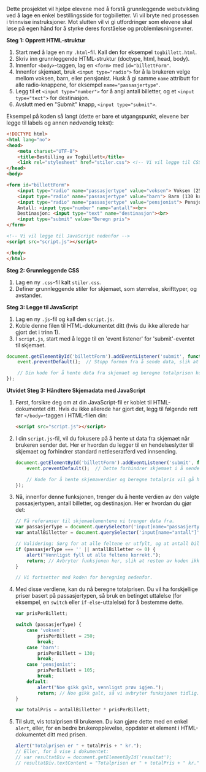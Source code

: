 Dette prosjektet vil hjelpe elevene med å forstå grunnleggende webutvikling ved å lage en enkel bestillingsside for togbilletter. Vi vil bryte ned prosessen i trinnvise instruksjoner. Mot slutten vil vi gi utfordringer som elevene skal løse på egen hånd for å styrke deres forståelse og problemløsningsevner.

**Steg 1: Opprett HTML-struktur**

1. Start med å lage en ny `.html`-fil. Kall den for eksempel `togbillett.html`.
2. Skriv inn grunnleggende HTML-struktur (doctype, html, head, body).
3. Innenfor `<body>`-taggen, lag en `<form>` med `id="billettForm"`.
4. Innenfor skjemaet, bruk `<input type="radio">` for å la brukeren velge mellom voksen, barn, eller pensjonist. Husk å gi samme `name` attributt for alle radio-knappene, for eksempel `name="passasjertype"`.
5. Legg til et `<input type="number">` for å angi antall billetter, og et `<input type="text">` for destinasjon.
6. Avslutt med en "Submit" knapp, `<input type="submit">`.

Eksempel på koden så langt (dette er bare et utgangspunkt, elevene bør legge til labels og annen nødvendig tekst):

```html
<!DOCTYPE html>
<html lang="no">
<head>
    <meta charset="UTF-8">
    <title>Bestilling av Togbillett</title>
    <link rel="stylesheet" href="stiler.css"> <!-- Vi vil legge til CSS senere -->
</head>
<body>

<form id="billettForm">
    <input type="radio" name="passasjertype" value="voksen"> Voksen (250 kr)<br>
    <input type="radio" name="passasjertype" value="barn"> Barn (130 kr)<br>
    <input type="radio" name="passasjertype" value="pensjonist"> Pensjonist (105 kr)<br>
    Antall: <input type="number" name="antall"><br>
    Destinasjon: <input type="text" name="destinasjon"><br>
    <input type="submit" value="Beregn pris">
</form>

<!-- Vi vil legge til JavaScript nedenfor -->
<script src="script.js"></script>

</body>
</html>
```

**Steg 2: Grunnleggende CSS**

1. Lag en ny `.css`-fil kalt `stiler.css`.
2. Definer grunnleggende stiler for skjemaet, som størrelse, skrifttyper, og avstander.

**Steg 3: Legge til JavaScript**

1. Lag en ny `.js`-fil og kall den `script.js`.
2. Koble denne filen til HTML-dokumentet ditt (hvis du ikke allerede har gjort det i trinn 1).
3. I `script.js`, start med å legge til en 'event listener' for 'submit'-eventet til skjemaet.

```javascript
document.getElementById('billettForm').addEventListener('submit', function(event) {
    event.preventDefault();  // Stopp formen fra å sende data, slik at vi kan beregne og vise totalprisen.

    // Din kode for å hente data fra skjemaet og beregne totalprisen kommer her.
});
```

**Utvidet Steg 3: Håndtere Skjemadata med JavaScript**

1. Først, forsikre deg om at din JavaScript-fil er koblet til HTML-dokumentet ditt. Hvis du ikke allerede har gjort det, legg til følgende rett før `</body>`-taggen i HTML-filen din:
   ```html
   <script src="script.js"></script>
   ```
   
2. I din `script.js`-fil, vil du fokusere på å hente ut data fra skjemaet når brukeren sender det. Her er hvordan du legger til en hendelseslytter til skjemaet og forhindrer standard nettleseratferd ved innsending.

   ```javascript
   document.getElementById('billettForm').addEventListener('submit', function(event) {
       event.preventDefault();  // Dette forhindrer skjemaet i å sende (standard oppførsel), slik at vi kan behandle det selv.

       // Kode for å hente skjemaverdier og beregne totalpris vil gå her.
   });
   ```

3. Nå, innenfor denne funksjonen, trenger du å hente verdien av den valgte passasjertypen, antall billetter, og destinasjon. Her er hvordan du gjør det:

   ```javascript
   // Få referanser til skjemaelementene vi trenger data fra.
   var passasjerType = document.querySelector('input[name="passasjertype"]:checked').value;
   var antallBilletter = document.querySelector('input[name="antall"]').value;

   // Validering: Sørg for at alle feltene er utfylt, og at antall billetter er et gyldig antall.
   if (passasjerType === '' || antallBilletter <= 0) {
       alert("Vennligst fyll ut alle feltene korrekt.");
       return; // Avbryter funksjonen her, slik at resten av koden ikke kjører.
   }

   // Vi fortsetter med koden for beregning nedenfor.
   ```

4. Med disse verdiene, kan du nå beregne totalprisen. Du vil ha forskjellige priser basert på passasjertypen, så bruk en betinget uttalelse (for eksempel, en `switch` eller `if-else`-uttalelse) for å bestemme dette.

   ```javascript
   var prisPerBillett;

   switch (passasjerType) {
       case 'voksen':
           prisPerBillett = 250;
           break;
       case 'barn':
           prisPerBillett = 130;
           break;
       case 'pensjonist':
           prisPerBillett = 105;
           break;
       default:
           alert("Noe gikk galt, vennligst prøv igjen.");
           return; // Noe gikk galt, så vi avbryter funksjonen tidlig.
   }

   var totalPris = antallBilletter * prisPerBillett;
   ```

5. Til slutt, vis totalprisen til brukeren. Du kan gjøre dette med en enkel `alert`, eller, for en bedre brukeropplevelse, oppdater et element i HTML-dokumentet ditt med prisen.

   ```javascript
   alert("Totalprisen er " + totalPris + " kr.");
   // Eller, for å vise i dokumentet:
   // var resultatDiv = document.getElementById('resultat');
   // resultatDiv.textContent = "Totalprisen er " + totalPris + " kr.";
   ```

